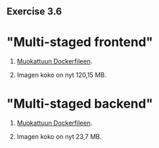 ## Exercise 3.6

# "Multi-staged frontend"

1) [Muokattuun Dockerfileen](./attachments/ex6/Dockerfile.frontend).

1) Imagen koko on nyt 120,15 MB.

# "Multi-staged backend"

1) [Muokattuun Dockerfileen](./attachments/ex6/Dockerfile.backend).

2) Imagen koko on nyt 23,7 MB.

